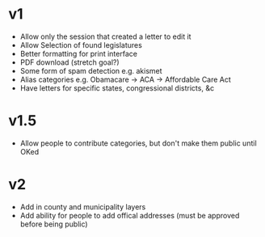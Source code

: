 # v1
* Allow only the session that created a letter to edit it
* Allow Selection of found legislatures
* Better formatting for print interface 
* PDF download (stretch goal?)
* Some form of spam detection e.g. akismet
* Alias categories e.g. Obamacare -> ACA -> Affordable Care Act
* Have letters for specific states, congressional districts, &c

# v1.5
* Allow people to contribute categories, but don't make them public until OKed

# v2
* Add in county and municipality layers
* Add ability for people to add offical addresses (must be approved before being public)
